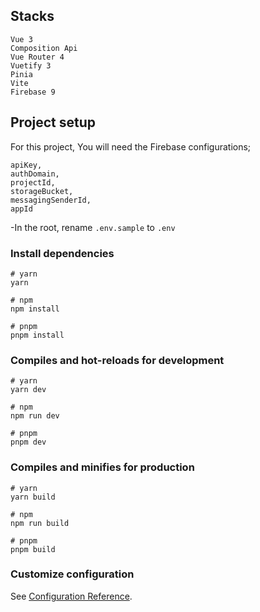 ## Stacks

```
Vue 3
Composition Api
Vue Router 4
Vuetify 3
Pinia
Vite
Firebase 9
```

## Project setup

For this project, You will need the Firebase configurations;

```
apiKey,
authDomain,
projectId,
storageBucket,
messagingSenderId,
appId
```

-In the root, rename `.env.sample` to `.env`

### Install dependencies

```
# yarn
yarn

# npm
npm install

# pnpm
pnpm install
```

### Compiles and hot-reloads for development

```
# yarn
yarn dev

# npm
npm run dev

# pnpm
pnpm dev
```

### Compiles and minifies for production

```
# yarn
yarn build

# npm
npm run build

# pnpm
pnpm build
```

### Customize configuration

See [Configuration Reference](https://vitejs.dev/config/).
